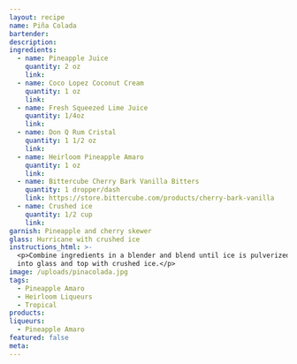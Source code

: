 ```yaml
---
layout: recipe
name: Piña Colada
bartender:
description:
ingredients:
  - name: Pineapple Juice
    quantity: 2 oz
    link:
  - name: Coco Lopez Coconut Cream
    quantity: 1 oz
    link:
  - name: Fresh Squeezed Lime Juice
    quantity: 1/4oz
    link:
  - name: Don Q Rum Cristal
    quantity: 1 1/2 oz
    link:
  - name: Heirloom Pineapple Amaro
    quantity: 1 oz
    link:
  - name: Bittercube Cherry Bark Vanilla Bitters
    quantity: 1 dropper/dash
    link: https://store.bittercube.com/products/cherry-bark-vanilla
  - name: Crushed ice
    quantity: 1/2 cup
    link:
garnish: Pineapple and cherry skewer
glass: Hurricane with crushed ice
instructions_html: >-
  <p>Combine ingredients in a blender and blend until ice is pulverized. Pour
  into glass and top with crushed ice.</p>
image: /uploads/pinacolada.jpg
tags:
  - Pineapple Amaro
  - Heirloom Liqueurs
  - Tropical
products:
liqueurs:
  - Pineapple Amaro
featured: false
meta:
---
```


